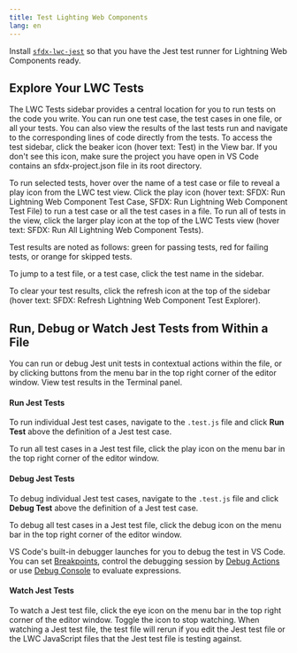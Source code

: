 ```yaml
---
title: Test Lighting Web Components
lang: en
---
```


Install [`sfdx-lwc-jest`](https://developer.salesforce.com/docs/component-library/documentation/lwc/lwc.unit_testing_using_jest_installation) so that you have the Jest test runner for Lightning Web Components ready.

## Explore Your LWC Tests

The LWC Tests sidebar provides a central location for you to run tests on the code you write. You can run one test case, the test cases in one file, or all your tests. You can also view the results of the last tests run and navigate to the corresponding lines of code directly from the tests. To access the test sidebar, click the beaker icon (hover text: Test) in the View bar. If you don't see this icon, make sure the project you have open in VS Code contains an sfdx-project.json file in its root directory.

To run selected tests, hover over the name of a test case or file to reveal a play icon from the LWC test view. Click the play icon (hover text: SFDX: Run Lightning Web Component Test Case, SFDX: Run Lightning Web Component Test File) to run a test case or all the test cases in a file. To run all of tests in the view, click the larger play icon at the top of the LWC Tests view (hover text: SFDX: Run All Lightning Web Component Tests).

Test results are noted as follows: green for passing tests, red for failing tests, or orange for skipped tests.

To jump to a test file, or a test case, click the test name in the sidebar.

To clear your test results, click the refresh icon at the top of the sidebar (hover text: SFDX: Refresh Lightning Web Component Test Explorer).

## Run, Debug or Watch Jest Tests from Within a File

You can run or debug Jest unit tests in contextual actions within the file, or by clicking buttons from the menu bar in the top right corner of the editor window. View test results in the Terminal panel.

#### Run Jest Tests

To run individual Jest test cases, navigate to the `.test.js` file and click **Run Test** above the definition of a Jest test case.

To run all test cases in a Jest test file, click the play icon on the menu bar in the top right corner of the editor window.

#### Debug Jest Tests

To debug individual Jest test cases, navigate to the `.test.js` file and click **Debug Test** above the definition of a Jest test case.

To debug all test cases in a Jest test file, click the debug icon on the menu bar in the top right corner of the editor window.

VS Code's built-in debugger launches for you to debug the test in VS Code. You can set [Breakpoints](https://code.visualstudio.com/docs/editor/debugging#_breakpoints), control the debugging session by [Debug Actions](https://code.visualstudio.com/docs/editor/debugging#_debug-actions) or use [Debug Console](https://code.visualstudio.com/docs/editor/debugging#_debug-console-repl) to evaluate expressions.

#### Watch Jest Tests

To watch a Jest test file, click the eye icon on the menu bar in the top right corner of the editor window. Toggle the icon to stop watching. When watching a Jest test file, the test file will rerun if you edit the Jest test file or the LWC JavaScript files that the Jest test file is testing against.
